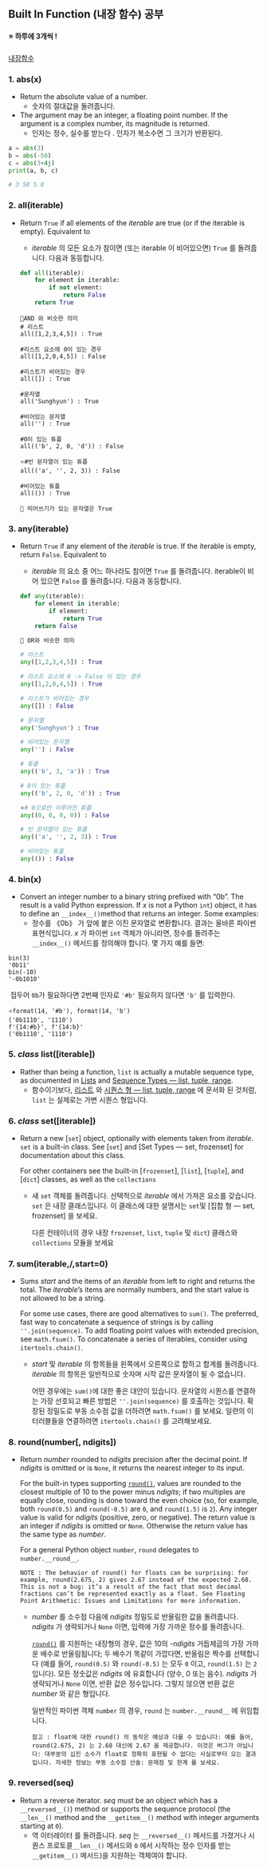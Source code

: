 ## Built In Function (내장 함수) 공부

#### ⭐ 하루에 3개씩 !

[내장함수](https://docs.python.org/3/library/functions.html)

### 1. abs(x)

- Return the absolute value of a number.
  - 숫자의 절대값을 돌려줍니다.
- The argument may be an integer, a floating point number.
  If the argument is a complex number, its magnitude is returned.
  - 인자는 정수, 실수를 받는다 . 인자가 복소수면 그 크기가 반환된다.

```python
a = abs(3)
b = abs(-50)
c = abs(3+4j)
print(a, b, c)

# 3 50 5.0
```



### 2. all(iterable)

- Return `True` if all elements of the *iterable* are true (or if the iterable is empty). Equivalent to

  - *iterable* 의 모든 요소가 참이면 (또는 iterable 이 비어있으면) `True` 를 돌려줍니다. 다음과 동등합니다.

  ```python
  def all(iterable):
      for element in iterable:
          if not element:
              return False
      return True
  ```

  ```
  📌AND 와 비슷한 의미
  # 리스트
  all([1,2,3,4,5]) : True
  
  #리스트 요소에 0이 있는 경우
  all([1,2,0,4,5]) : False
  
  #리스트가 비어있는 경우
  all([]) : True
  
  #문자열
  all('Sunghyun') : True
  
  #비어있는 문자열
  all('') : True
  
  #0이 있는 튜플
  all(('b', 2, 0, 'd')) : False
  
  ⭐#빈 문자열이 있는 튜플
  all(('a', '', 2, 3)) : False
  
  #비어있는 튜플
  all(()) : True
  
  📌 띄어쓰기가 있는 문자열은 True
  ```



### 3. any(iterable)

- Return `True` if any element of the *iterable* is true. If the iterable is empty, return `False`. Equivalent to

  - *iterable* 의 요소 중 어느 하나라도 참이면 `True` 를 돌려줍니다. iterable이 비어 있으면 `False` 를 돌려줍니다. 다음과 동등합니다.

  ```python
  def any(iterable):
      for element in iterable:
          if element:
              return True
      return False
  ```

  ```python
  📌 OR와 비슷한 의미
  
  # 리스트
  any([1,2,3,4,5]) : True
  
  # 리스트 요소에 0 -> False 이 있는 경우
  any([1,2,0,4,5]) : True
  
  # 리스트가 비어있는 경우
  any([]) : False
  
  # 문자열
  any('Sunghyun') : True
  
  # 비어있는 문자열
  any('') : False
  
  # 튜플
  any(('b', 3, 'a')) : True
  
  # 0이 있는 튜플
  any(('b', 2, 0, 'd')) : True
  
  ⭐# 0으로만 이루어진 튜플
  any((0, 0, 0, 0)) : False
  
  # 빈 문자열이 있는 튜플
  any(('a', '', 2, 3)) : True
  
  # 비어있는 튜플
  any(()) : False
  ```




### 4. bin(x)

- Convert an integer number to a binary string prefixed with “0b”. The result is a valid Python expression. If *x* is not a Python `int`) object, it has to define an `__index__()`method that returns an integer. Some examples:
  - 정수를 《0b》 가 앞에 붙은 이진 문자열로 변환합니다. 결과는 올바른 파이썬 표현식입니다. *x* 가 파이썬 `int` 객체가 아니라면, 정수를 돌려주는 `__index__()` 메서드를 정의해야 합니다. 몇 가지 예를 들면:

```python'
bin(3)
'0b11'
bin(-10)
'-0b1010'
```

​	접두어 `0b`가 필요하다면 2번째 인자로 `'#b'` 필요하지 않다면 `'b'` 를 입력한다.

```
⭐format(14, '#b'), format(14, 'b')
('0b1110', '1110')
f'{14:#b}', f'{14:b}'
('0b1110', '1110')
```



### 5. *class* list([iterable])

- Rather than being a function, `list` is actually a mutable sequence type, as documented in [Lists](https://docs.python.org/3/library/stdtypes.html#typesseq-list) and [Sequence Types — list, tuple, range](https://docs.python.org/3/library/stdtypes.html#typesseq).
  - 함수이기보다, [리스트](https://docs.python.org/ko/3/library/stdtypes.html#typesseq-list) 와 [시퀀스 형 — list, tuple, range](https://docs.python.org/ko/3/library/stdtypes.html#typesseq) 에 문서화 된 것처럼, `list` 는 실제로는 가변 시퀀스 형입니다.



### 6. *class* set([iterable])

- Return a new [`set`] object, optionally with elements taken from *iterable*. `set` is a built-in class. See [`set`] and [Set Types — set, frozenset] for documentation about this class.

  For other containers see the built-in [`frozenset`], [`list`], [`tuple`], and [`dict`] classes, as well as the `collections`

  - 새 `set` 객체를 돌려줍니다. 선택적으로 *iterable* 에서 가져온 요소를 갖습니다. `set` 은 내장 클래스입니다. 이 클래스에 대한 설명서는 `set`및 [집합 형 — set, frozenset] 을 보세요.

    다른 컨테이너의 경우 내장 `frozenset`, `list`, `tuple` 및 `dict`) 클래스와 `collections` 모듈을 보세요

### 7.  sum(iterable,/,start=0)

- Sums *start* and the items of an *iterable* from left to right and returns the total. The *iterable*’s items are normally numbers, and the start value is not allowed to be a string.

  For some use cases, there are good alternatives to `sum()`. The preferred, fast way to concatenate a sequence of strings is by calling `''.join(sequence)`. To add floating point values with extended precision, see `math.fsum()`. To concatenate a series of iterables, consider using `itertools.chain()`.

  - *start* 및 *iterable* 의 항목들을 왼쪽에서 오른쪽으로 합하고 합계를 돌려줍니다. *iterable* 의 항목은 일반적으로 숫자며 시작 값은 문자열이 될 수 없습니다.

    어떤 경우에는 `sum()`에 대한 좋은 대안이 있습니다. 문자열의 시퀀스를 연결하는 가장 선호되고 빠른 방법은 `''.join(sequence)` 를 호출하는 것입니다. 확장된 정밀도로 부동 소수점 값을 더하려면 `math.fsum()` 를 보세요. 일련의 이터러블들을 연결하려면 `itertools.chain()` 를 고려해보세요.


### 8. round(number[, ndigits])

- Return *number* rounded to *ndigits* precision after the decimal point. If *ndigits* is omitted or is `None`, it returns the nearest integer to its input.

  For the built-in types supporting [`round()`](https://docs.python.org/3/library/functions.html#round), values are rounded to the closest multiple of 10 to the power minus *ndigits*; if two multiples are equally close, rounding is done toward the even choice (so, for example, both `round(0.5)` and `round(-0.5)` are `0`, and `round(1.5)` is `2`). Any integer value is valid for *ndigits* (positive, zero, or negative). The return value is an integer if *ndigits* is omitted or `None`. Otherwise the return value has the same type as *number*.

  For a general Python object `number`, `round` delegates to `number.__round__`.

  ```
  NOTE : The behavior of round() for floats can be surprising: for example, round(2.675, 2) gives 2.67 instead of the expected 2.68. This is not a bug: it’s a result of the fact that most decimal fractions can’t be represented exactly as a float. See Floating Point Arithmetic: Issues and Limitations for more information. 
  ```

  - *number* 를 소수점 다음에 *ndigits* 정밀도로 반올림한 값을 돌려줍니다. *ndigits* 가 생략되거나 `None` 이면, 입력에 가장 가까운 정수를 돌려줍니다.

    [`round()`](https://docs.python.org/ko/3/library/functions.html#round) 를 지원하는 내장형의 경우, 값은 10의 *-ndigits* 거듭제곱의 가장 가까운 배수로 반올림됩니다; 두 배수가 똑같이 가깝다면, 반올림은 짝수를 선택합니다 (예를 들어, `round(0.5)` 와 `round(-0.5)` 는 모두 `0` 이고, `round(1.5)` 는 `2` 입니다). 모든 정숫값은 *ndigits* 에 유효합니다 (양수, 0 또는 음수). *ndigits* 가 생략되거나 `None` 이면, 반환 값은 정수입니다. 그렇지 않으면 반환 값은 *number* 와 같은 형입니다.

    일반적인 파이썬 객체 `number` 의 경우, `round` 는 `number.__round__` 에 위임합니다.

    ```
    참고 : float에 대한 round() 의 동작은 예상과 다를 수 있습니다: 예를 들어, round(2.675, 2) 는 2.68 대신에 2.67 을 제공합니다. 이것은 버그가 아닙니다: 대부분의 십진 소수가 float로 정확히 표현될 수 없다는 사실로부터 오는 결과입니다. 자세한 정보는 부동 소수점 산술: 문제점 및 한계 를 보세요.
    ```

### 9. reversed(seq)

- Return a reverse iterator. *seq* must be an object which has a `__reversed__()`) method or supports the sequence protocol (the `__len__()` method and the `__getitem__()` method with integer arguments starting at `0`).
  - 역 이터레이터 를 돌려줍니다. *seq* 는 `__reversed__()` 메서드를 가졌거나 시퀀스 프로토콜`__len__()` 메서드와 `0` 에서 시작하는 정수 인자를 받는 `__getitem__()` 메서드)을 지원하는 객체여야 합니다.

